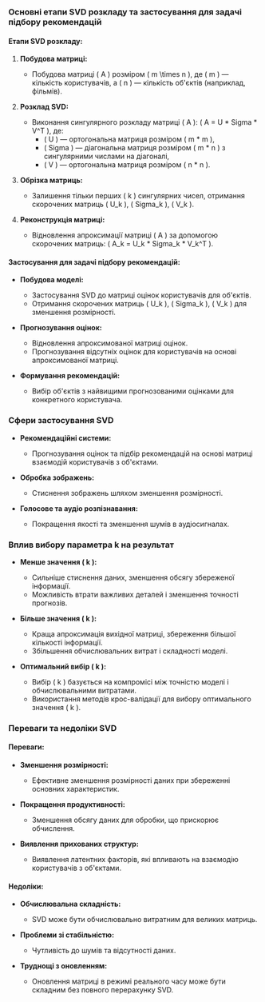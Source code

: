 ### Основні етапи SVD розкладу та застосування для задачі підбору рекомендацій

#### Етапи SVD розкладу:

1. **Побудова матриці:**
   - Побудова матриці \( A \) розміром \( m \times n \), де \( m \) — кількість користувачів, а \( n \) — кількість об'єктів (наприклад, фільмів).

2. **Розклад SVD:**
   - Виконання сингулярного розкладу матриці \( A \): \( A = U *  Sigma *  V^T \), де:
     - \( U \) — ортогональна матриця розміром \( m * m \),
     - \( Sigma \) — діагональна матриця розміром \( m * n \) з сингулярними числами на діагоналі,
     - \( V \) — ортогональна матриця розміром \( n * n \).

3. **Обрізка матриць:**
   - Залишення тільки перших \( k \) сингулярних чисел, отримання скорочених матриць \( U_k \), \( Sigma_k \), \( V_k \).

4. **Реконструкція матриці:**
   - Відновлення апроксимації матриці \( A \) за допомогою скорочених матриць: \( A_k = U_k * Sigma_k * V_k^T \).

#### Застосування для задачі підбору рекомендацій:

- **Побудова моделі:**
  - Застосування SVD до матриці оцінок користувачів для об'єктів.
  - Отримання скорочених матриць \( U_k \), \( Sigma_k \), \( V_k \) для зменшення розмірності.

- **Прогнозування оцінок:**
  - Відновлення апроксимованої матриці оцінок.
  - Прогнозування відсутніх оцінок для користувачів на основі апроксимованої матриці.

- **Формування рекомендацій:**
  - Вибір об'єктів з найвищими прогнозованими оцінками для конкретного користувача.

### Сфери застосування SVD

- **Рекомендаційні системи:**
  - Прогнозування оцінок та підбір рекомендацій на основі матриці взаємодій користувачів з об'єктами.

- **Обробка зображень:**
  - Стиснення зображень шляхом зменшення розмірності.

- **Голосове та аудіо розпізнавання:**
  - Покращення якості та зменшення шумів в аудіосигналах.

### Вплив вибору параметра k на результат

- **Менше значення \( k \):**
  - Сильніше стиснення даних, зменшення обсягу збереженої інформації.
  - Можливість втрати важливих деталей і зменшення точності прогнозів.

- **Більше значення \( k \):**
  - Краща апроксимація вихідної матриці, збереження більшої кількості інформації.
  - Збільшення обчислювальних витрат і складності моделі.

- **Оптимальний вибір \( k \):**
  - Вибір \( k \) базується на компромісі між точністю моделі і обчислювальними витратами.
  - Використання методів крос-валідації для вибору оптимального значення \( k \).

### Переваги та недоліки SVD

#### Переваги:

- **Зменшення розмірності:**
  - Ефективне зменшення розмірності даних при збереженні основних характеристик.

- **Покращення продуктивності:**
  - Зменшення обсягу даних для обробки, що прискорює обчислення.

- **Виявлення прихованих структур:**
  - Виявлення латентних факторів, які впливають на взаємодію користувачів з об'єктами.

#### Недоліки:

- **Обчислювальна складність:**
  - SVD може бути обчислювально витратним для великих матриць.

- **Проблеми зі стабільністю:**
  - Чутливість до шумів та відсутності даних.

- **Труднощі з оновленням:**
  - Оновлення матриці в режимі реального часу може бути складним без повного перерахунку SVD.